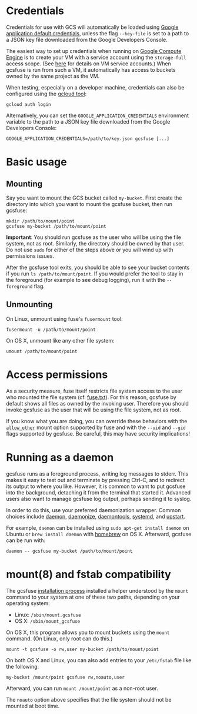 # Credentials

Credentials for use with GCS will automatically be loaded using [Google
application default credentials][app-default-credentials], unless the flag
`--key-file` is set to a path to a JSON key file downloaded from the Google
Developers Console.

The easiest way to set up credentials when running on [Google Compute
Engine][gce] is to create your VM with a service account using the
`storage-full` access scope. (See [here][gce-service-accounts] for details on
VM service accounts.) When gcsfuse is run from such a VM, it automatically has
access to buckets owned by the same project as the VM.

When testing, especially on a developer machine, credentials can also be
configured using the [gcloud tool][]:

    gcloud auth login

Alternatively, you can set the `GOOGLE_APPLICATION_CREDENTIALS` environment
variable to the path to a JSON key file downloaded from the Google Developers
Console:

    GOOGLE_APPLICATION_CREDENTIALS=/path/to/key.json gcsfuse [...]

[gce]: https://cloud.google.com/compute/
[gce-service-accounts]: https://cloud.google.com/compute/docs/authentication
[gcloud tool]: https://cloud.google.com/sdk/gcloud/
[app-default-credentials]: https://developers.google.com/identity/protocols/application-default-credentials#howtheywork


# Basic usage

## Mounting

Say you want to mount the GCS bucket called `my-bucket`. First create the
directory into which you want to mount the gcsfuse bucket, then run gcsfuse:

    mkdir /path/to/mount/point
    gcsfuse my-bucket /path/to/mount/point

**Important**: You should run gcsfuse as the user who will be using the file
system, not as root. Similarly, the directory should be owned by that user. Do
not use `sudo` for either of the steps above or you will wind up with
permissions issues.

After the gcsfuse tool exits, you should be able to see your bucket contents if
you run `ls /path/to/mount/point`. If you would prefer the tool to stay in the
foreground (for example to see debug logging), run it with the `--foreground`
flag.

## Unmounting

On Linux, unmount using fuse's `fusermount` tool:

    fusermount -u /path/to/mount/point

On OS X, unmount like any other file system:

    umount /path/to/mount/point


# Access permissions

As a security measure, fuse itself restricts file system access to the user who
mounted the file system (cf. [fuse.txt][fuse-security]). For this reason,
gcsfuse by default shows all files as owned by the invoking user. Therefore you
should invoke gcsfuse as the user that will be using the file system, not as
root.

If you know what you are doing, you can override these behaviors with the
[`allow_other`][allow_other] mount option supported by fuse and with the
`--uid` and `--gid` flags supported by gcsfuse. Be careful, this may have
security implications!

[fuse-security]: https://github.com/torvalds/linux/blob/a33f32244/Documentation/filesystems/fuse.txt#L253-L300
[allow_other]: https://github.com/torvalds/linux/blob/a33f32244/Documentation/filesystems/fuse.txt#L100-L105


# Running as a daemon

gcsfuse runs as a foreground process, writing log messages to stderr. This
makes it easy to test out and terminate by pressing Ctrl-C, and to redirect its
output to where you like. However, it is common to want to put gcsfuse into the
background, detaching it from the terminal that started it. Advanced users also
want to manage gcsfuse log output, perhaps sending it to syslog.

In order to do this, use your preferred daemonization wrapper. Common choices
include [daemon][], [daemonize][], [daemontools][], [systemd][], and
[upstart][].

[daemon]: http://libslack.org/daemon/
[daemonize]: http://software.clapper.org/daemonize/
[daemontools]: http://cr.yp.to/daemontools.html
[systemd]: http://www.freedesktop.org/wiki/Software/systemd/
[upstart]: http://upstart.ubuntu.com/

For example, `daemon` can be installed using `sudo apt-get install daemon` on
Ubuntu or `brew install daemon` with [homebrew][] on OS X. Afterward, gcsfuse
can be run with:

    daemon -- gcsfuse my-bucket /path/to/mount/point

[homebrew]: http://brew.sh/


# mount(8) and fstab compatibility

The gcsfuse [installation process](installing.md) installed a helper understood
by the `mount` command to your system at one of these two paths, depending on
your operating system:

*   Linux: `/sbin/mount.gcsfuse`
*   OS X: `/sbin/mount_gcsfuse`

On OS X, this program allows you to mount buckets using the `mount` command.
(On Linux, only root can do this.)

    mount -t gcsfuse -o rw,user my-bucket /path/to/mount/point

On both OS X and Linux, you can also add entries to your `/etc/fstab` file like
the following:

    my-bucket /mount/point gcsfuse rw,noauto,user

Afterward, you can run `mount /mount/point` as a non-root user.

The `noauto` option above specifies that the file system should not be mounted
at boot time.
